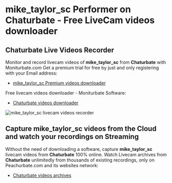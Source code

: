 # mike_taylor_sc Performer on Chaturbate - Free LiveCam videos downloader

## Chaturbate Live Videos Recorder

Monitor and record livecam videos of **mike_taylor_sc** from **Chaturbate** with Moniturbate.com
Get a premium trial for free by just and only registering with your Email address:
* [mike_taylor_sc Premium videos downloader](https://moniturbate.com/request-demo-licence-key.html)

Free livecam videos downloader - Moniturbate Software:
* [Chaturbate videos downloader](https://moniturbate.com/moniturbate-download-software.html)

![mike_taylor_sc livecam videos recorder](https://peachurnet.com/templates/moniturbate-software.png)


## Capture mike_taylor_sc videos from the Cloud and watch your recordings on Streaming

Without the need of downloading a software, capture **mike_taylor_sc** livecam videos from **Chaturbate** 100% online.
Watch Livecam archives from **Chaturbate** unlimitedly from thousands of existing recordings, only on Peachurbate.com and its websites network:
* [Chaturbate videos archives](https://peachurnet.com/)